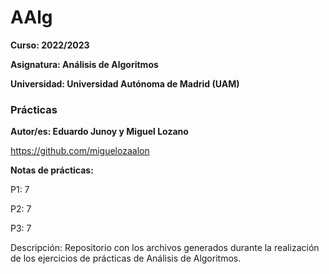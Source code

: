 # AAlg

**Curso: 2022/2023**

**Asignatura: Análisis de Algoritmos**

**Universidad: Universidad Autónoma de Madrid (UAM)**

### Prácticas

**Autor/es: Eduardo Junoy y Miguel Lozano**

https://github.com/miguelozaalon

**Notas de prácticas:**

P1: 7

P2: 7

P3: 7

Descripción:
Repositorio con los archivos generados durante la realización de los ejercicios de prácticas de Análisis de Algoritmos.
